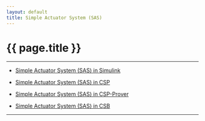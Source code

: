 ```yaml
---
layout: default
title: Simple Actuator System (SAS)
---
```


{{ page.title }}
================

---

- [Simple Actuator System (SAS) in Simulink](./SASinSimulink.md)

- [Simple Actuator System (SAS) in CSP](./SASinCSPM.md)

- [Simple Actuator System (SAS) in CSP-Prover](./SASinCSPTP.md)

- [Simple Actuator System (SAS) in CSB](./SASinCSB.md)

---
